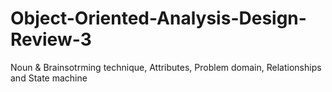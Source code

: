 # Object-Oriented-Analysis-Design-Review-3
Noun &amp; Brainsotrming technique, Attributes, Problem domain, Relationships and State machine
